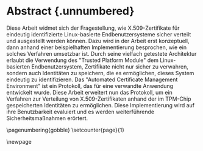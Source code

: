 # Abstract {.unnumbered}

Diese Arbeit widmet sich der Fragestellung, wie X.509-Zertifikate für eindeutig identifizierte Linux-basierte Endbenutzersysteme sicher verteilt und ausgestellt werden können. Dazu wird in der Arbeit erst konzeptuell, dann anhand einer beispielhaften Implementierung besprochen, wie ein solches Verfahren umsetzbar ist. Durch seine vielfach getestete Architektur erlaubt die Verwendung des "Trusted Platform Module" dem Linux-basierten Endbenutzersystem, Zertifikate nicht nur sicher zu verwahren, sondern auch Identitäten zu speichern, die es ermöglichen, dieses System eindeutig zu identifizieren. Das "Automated Certificate Management Environment" ist ein Protokoll, das für eine verwandte Anwendung entwickelt wurde. Diese Arbeit erweitert nun das Protokoll, um ein Verfahren zur Verteilung von X.509-Zertifikaten anhand der im TPM-Chip gespeicherten Identitäten zu ermöglichen. Diese Implementierung wird auf ihre Benutzbarkeit evaluiert und es werden weiterführende Sicherheitsmaßnahmen erörtert.

\pagenumbering{gobble}
\setcounter{page}{1}

\newpage
